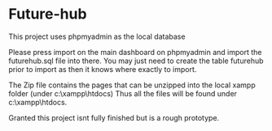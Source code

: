# Future-hub

This project uses phpmyadmin as the local database

Please press import on the main dashboard on phpmyadmin and import the futurehub.sql file into there.
You may just need to create the table futurehub prior to import as then it knows where exactly to import.

The Zip file contains the pages that can be unzipped into the local xampp folder (under c:\xampp\htdocs)
Thus all the files will be found under c:\xampp\htdocs.

Granted this project isnt fully finished but is a rough prototype.
